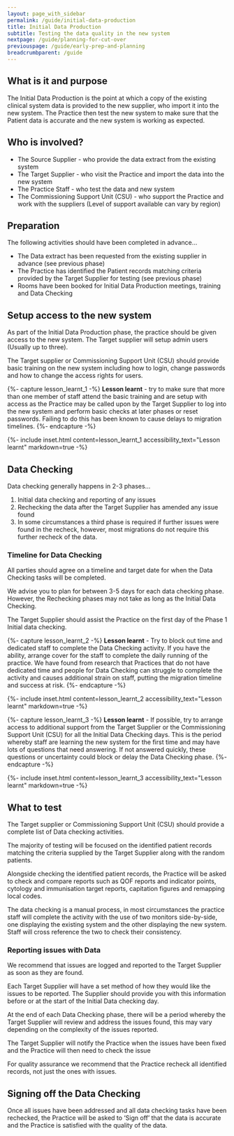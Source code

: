 ```yaml
---
layout: page_with_sidebar
permalink: /guide/initial-data-production
title: Initial Data Production
subtitle: Testing the data quality in the new system 
nextpage: /guide/planning-for-cut-over
previouspage: /guide/early-prep-and-planning
breadcrumbparent: /guide
---
```


## What is it and purpose

The Initial Data Production is the point at which a copy of the existing clinical system data is provided to the new supplier, who import it into the new system. The Practice then test the new system to make sure that the Patient data is accurate and the new system is working as expected. 


## Who is involved?

* The Source Supplier  - who provide the data extract from the existing system
* The Target Supplier - who visit the Practice and import the data into the new system
* The Practice Staff - who test the data and new system
* The Commissioning Support Unit (CSU) - who support the Practice and work with the suppliers (Level of support available can vary by region)


## Preparation

The following activities should have been completed in advance…

* The Data extract has been requested from the existing supplier in advance (see previous phase)
* The Practice has identified the Patient records matching criteria provided by the Target Supplier for testing (see previous phase)
* Rooms have been booked for Initial Data Production meetings, training and Data Checking


## Setup access to the new system

As part of the Initial Data Production phase, the practice should be given access to the new system. The Target supplier will setup admin users (Usually up to three).

The Target supplier or Commissioning Support Unit (CSU) should provide basic training on the new system including how to login, change passwords and how to change the access rights for users.

{%- capture lesson_learnt_1 -%}
__Lesson learnt__ - try to make sure that more than one member of staff attend the basic training and are setup with access as the Practice may be called upon by the Target Supplier to log into the new system and perform basic checks at later phases or reset passwords. Failing to do this has been known to cause delays to migration timelines.
{%- endcapture -%}

{%- include inset.html content=lesson_learnt_1 accessibility_text="Lesson learnt" markdown=true -%}


## Data Checking

Data checking generally happens in 2-3 phases…

1. Initial data checking and reporting of any issues
2. Rechecking the data after the Target Supplier has amended any issue found
3. In some circumstances a third phase is required if further issues were found in the recheck, however, most migrations do not require this further recheck of the data.


### Timeline for Data Checking

All parties should agree on a timeline and target date for when the Data Checking tasks will be completed.

We advise you to plan for between 3-5 days for each data checking phase. However, the Rechecking phases may not take as long as the Initial Data Checking.

The Target Supplier should assist the Practice on the first day of the Phase 1 Initial data checking. 

{%- capture lesson_learnt_2 -%}
__Lesson learnt__ - Try to block out time and dedicated staff to complete the Data Checking activity. If you have the ability, arrange cover for the staff to complete the daily running of the practice. We have found from research that Practices that do not have dedicated time and people for Data Checking can struggle to complete the activity and causes additional strain on staff, putting the migration timeline and success at risk.
{%- endcapture -%}

{%- include inset.html content=lesson_learnt_2 accessibility_text="Lesson learnt" markdown=true -%}

{%- capture lesson_learnt_3 -%}
__Lesson learnt__ - If possible, try to arrange access to additional support from the Target Supplier or the Commissioning Support Unit (CSU) for all the Initial Data Checking days. This is the period whereby staff are learning the new system for the first time and may have lots of questions that need answering. If not answered quickly, these questions or uncertainty could block or delay the Data Checking phase.
{%- endcapture -%}

{%- include inset.html content=lesson_learnt_3 accessibility_text="Lesson learnt" markdown=true -%}


## What to test

The Target supplier or Commissioning Support Unit (CSU) should provide a complete list of Data checking activities.

The majority of testing will be focused on the identified patient records matching the criteria supplied by the Target Supplier along with the random patients.

Alongside checking the identified patient records, the Practice will be asked to check and compare reports such as QOF reports and indicator points, cytology and immunisation target reports, capitation figures and remapping local codes.

The data checking is a manual process, in most circumstances the practice staff will complete the activity with the use of two monitors side-by-side, one displaying the existing system and the other displaying the new system. Staff will cross reference the two to check their consistency.


### Reporting issues with Data

We recommend that issues are logged and reported to the Target Supplier as soon as they are found.

Each Target Supplier will have a set method of how they would like the issues to be reported. The Supplier should provide you with this information before or at the start of the Initial Data checking day.

At the end of each Data Checking phase, there will be a period whereby the Target Supplier will review and address the issues found, this may vary depending on the complexity of the issues reported.

The Target Supplier will notify the Practice when the issues have been fixed and the Practice will then need to check the issue

For quality assurance we recommend that the Practice recheck all identified records, not just the ones with issues.


## Signing off the Data Checking

Once all issues have been addressed and all data checking tasks have been rechecked, the Practice will be asked to ‘Sign off’ that the data is accurate and the Practice is satisfied with the quality of the data.
